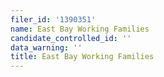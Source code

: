```yaml
---
filer_id: '1390351'
name: East Bay Working Families
candidate_controlled_id: ''
data_warning: ''
title: East Bay Working Families
---
```

